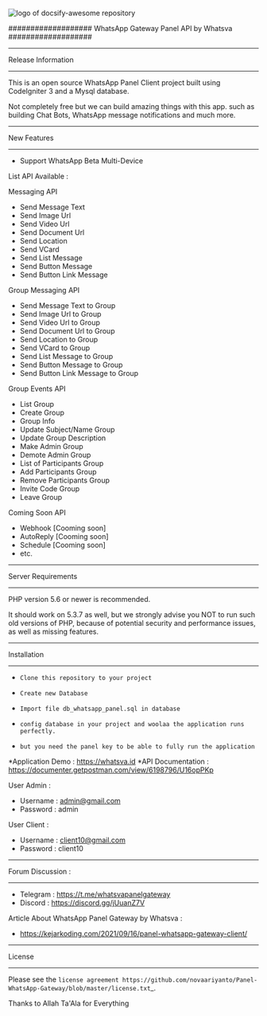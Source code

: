 
<br>
<img src="https://github.com/novaariyanto/Panel-WhatsApp-Gateway/blob/master/assets/screenshoot/ScanQr.JPG?raw=true" alt="logo of docsify-awesome repository" style="max-width: 100%;">
<br>

###################
WhatsApp Gateway Panel API by Whatsva
###################
*******************
Release Information
*******************

This is an open source WhatsApp Panel Client project built using CodeIgniter 3 and a Mysql database.

Not completely free but we can build amazing things with this app. 
such as building Chat Bots, WhatsApp message notifications and much more.

**************************
New Features
**************************

*  Support WhatsApp Beta Multi-Device

List API Available :

Messaging API

- Send Message Text 
- Send Image Url 
- Send Video Url 
- Send Document Url 
- Send Location 
- Send VCard 
- Send List Message 
- Send Button Message 
- Send Button Link Message 


Group Messaging API

- Send Message Text to Group
- Send Image Url to Group
- Send Video Url to Group
- Send Document Url to Group
- Send Location to Group
- Send VCard to Group
- Send List Message to Group
- Send Button Message to Group
- Send Button Link Message to Group

Group Events API

- List Group
- Create Group
- Group Info
- Update Subject/Name Group
- Update Group Description
- Make Admin Group
- Demote Admin Group
- List of Participants Group
- Add Participants Group
- Remove Participants Group
- Invite Code Group
- Leave Group


Coming Soon API

- Webhook [Cooming soon]
- AutoReply [Cooming soon]
- Schedule [Cooming soon]
- etc.

*******************
Server Requirements
*******************

PHP version 5.6 or newer is recommended.

It should work on 5.3.7 as well, but we strongly advise you NOT to run
such old versions of PHP, because of potential security and performance
issues, as well as missing features.

************
Installation
************

-  `Clone this repository to your project`
-  `Create new Database`
-  `Import file db_whatsapp_panel.sql in database`
-  `config database in your project and woolaa the application runs perfectly.`

-  `but you need the panel key to be able to fully run the application` 

*Application Demo : https://whatsva.id
*API Documentation : https://documenter.getpostman.com/view/6198796/U16opPKp

User Admin : 
 - Username : admin@gmail.com
 - Password : admin

 User Client : 
 - Username : client10@gmail.com
 - Password : client10


 *******
 Forum Discussion : 
 *******

 - Telegram : https://t.me/whatsvapanelgateway
 - Discord  : https://discord.gg/jUuanZ7V

 Article About WhatsApp Panel Gateway by Whatsva : 

 - https://kejarkoding.com/2021/09/16/panel-whatsapp-gateway-client/

*******
License
*******

Please see the `license
agreement https://github.com/novaariyanto/Panel-WhatsApp-Gateway/blob/master/license.txt`_.


Thanks to Allah Ta'Ala for Everything


